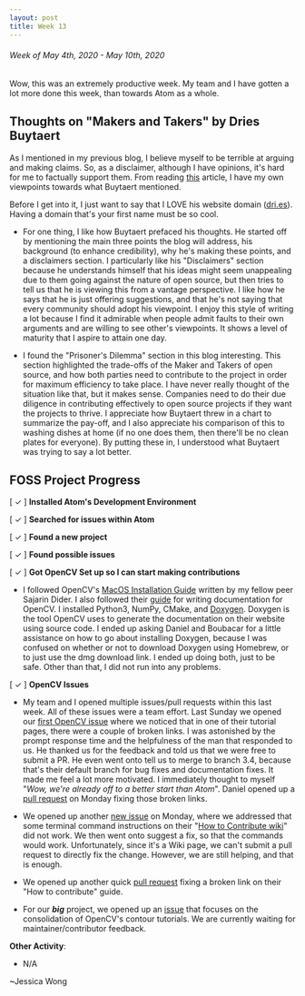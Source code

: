 ```yaml
---
layout: post
title: Week 13
---
```


###### Week of May 4th, 2020 - May 10th, 2020 

Wow, this was an extremely productive week. My team and I have gotten a lot more done this week, than towards Atom as a whole.

## Thoughts on "Makers and Takers" by Dries Buytaert

As I mentioned in my previous blog, I believe myself to be terrible at arguing and making claims. So, as a disclaimer, although I have opinions, it's hard for me to factually support them. From reading [this](https://dri.es/balancing-makers-and-takers-to-scale-and-sustain-open-source) article, I have my own viewpoints towards what Buytaert mentioned.

Before I get into it, I just want to say that I LOVE his website domain ([dri.es](https://dri.es)). Having a domain that's your first name must be so cool.

- For one thing, I like how Buytaert prefaced his thoughts. He started off by mentioning the main three points the blog will address, his background (to enhance credibility), why he's making these points, and a disclaimers section. I particularly like his "Disclaimers" section because he understands himself that his ideas might seem unappealing due to them going against the nature of open source, but then tries to tell us that he is viewing this from a vantage perspective. I like how he says that he is just offering suggestions, and that he's not saying that every community should adopt his viewpoint. I enjoy this style of writing a lot because I find it admirable when people admit faults to their own arguments and are willing to see other's viewpoints. It shows a level of maturity that I aspire to attain one day.

- I found the "Prisoner's Dilemma" section in this blog interesting. This section highlighted the trade-offs of the Maker and Takers of open source, and how both parties need to contribute to the project in order for maximum efficiency to take place. I have never really thought of the situation like that, but it makes sense. Companies need to do their due diligence in contributing effectively to open source projects if they want the projects to thrive. I appreciate how Buytaert threw in a chart to summarize the pay-off, and I also appreciate his comparison of this to washing dishes at home (if no one does them, then there'll be no clean plates for everyone). By putting these in, I understood what Buytaert was trying to say a lot better.

## FOSS Project Progress

[ ✓ ] **Installed Atom's Development Environment** 

[ ✓ ] **Searched for issues within Atom**

[ ✓ ] **Found a new project**

[ ✓ ] **Found possible issues**

[ ✓ ] **Got OpenCV Set up so I can start making contributions**

- I followed OpenCV's [MacOS Installation Guide](https://docs.opencv.org/master/d0/db2/tutorial_macos_install.html) written by my fellow peer Sajarin Dider. I also followed their [guide](https://docs.opencv.org/master/d4/db1/tutorial_documentation.html) for writing documentation for OpenCV. I installed Python3, NumPy, CMake, and [Doxygen](http://www.doxygen.nl/). Doxygen is the tool OpenCV uses to generate the documentation on their website using source code. I ended up asking Daniel and Boubacar for a little assistance on how to go about installing Doxygen, because I was confused on whether or not to download Doxygen using Homebrew, or to just use the dmg download link. I ended up doing both, just to be safe. Other than that, I did not run into any problems.

[ ✓ ] **OpenCV Issues**

- My team and I opened multiple issues/pull requests within this last week. All of these issues were a team effort. Last Sunday we opened our [first OpenCV issue](https://github.com/opencv/opencv/issues/17212) where we noticed that in one of their tutorial pages, there were a couple of broken links. I was astonished by the prompt response time and the helpfulness of the man that responded to us. He thanked us for the feedback and told us that we were free to submit a PR. He even went onto tell us to merge to branch 3.4, because that's their default branch for bug fixes and documentation fixes. It made me feel a lot more motivated. I immediately thought to myself "*Wow, we're already off to a better start than Atom*". Daniel opened up a [pull request](https://github.com/opencv/opencv/pull/17218) on Monday fixing those broken links. 

- We opened up another [new issue](https://github.com/opencv/opencv/issues/17220) on Monday,  where we addressed that some terminal command instructions on their "[How to Contribute wiki](https://github.com/opencv/opencv/wiki/How_to_contribute#the-instruction-in-brief)" did not work. We then went onto suggest a fix, so that the commands would work. Unfortunately, since it's a Wiki page, we can't submit a pull request to directly fix the change. However, we are still helping, and that is enough.

- We opened up another quick [pull request](https://github.com/opencv/opencv/pull/17219) fixing a broken link on their "How to contribute" guide.

- For our ***big*** project, we opened up an [issue](https://github.com/opencv/opencv/issues/17245) that focuses on the consolidation of OpenCV's contour tutorials. We are currently waiting for maintainer/contributor feedback.

**Other Activity**: 

- N/A

~Jessica Wong